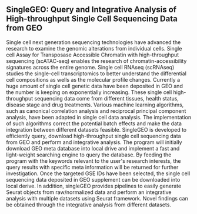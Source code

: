 ## SingleGEO: Query and Integrative Analysis of High-throughput Single Cell Sequencing Data from GEO

Single cell next generation sequencing technologies have advanced the research to examine the genomic alterations from individual cells. Single cell Assay for Transposase Accessible Chromatin with high-throughput sequencing (scATAC-seq) enables the research of chromatin-accessibility signatures across the entire genome. Single cell RNAseq (scRNAseq) studies the single-cell transcriptomics to better understand the differential cell compositions as wells as the molecular profile changes. Currently a huge amount of single cell genetic data have been deposited in GEO and the number is keeping on exponentially increasing. These single cell high-throughput sequencing data come from different tissues, health status, disease stage and drug treatments. Various machine learning algorithms, such as canonical correlation analysis and reciprocal principal component analysis, have been adapted in single cell data analysis. The implementation of such algorithms correct the potential batch effects and make the data integration between different datasets feasible. SingleGEO is developed to efficiently query, download high-throughput single cell sequencing data from GEO and perform and integrative analysis. The program will initially download GEO meta database into local drive and implement a fast and light-weight searching engine to query the database. By feeding the program with the keywords relevant to the user's research interests, the query results with specific meta information will be returned for further investigation. Once the targeted GSE IDs have been selected, the single cell sequencing data deposited in GEO supplement can be downloaded into local derive. In addition, singleGEO provides pipelines to easily generate Seurat objects from raw/normalized data and perform an integrative analysis with multiple datasets using Seurat framework. Novel findings can be obtained through the integrative analysis from different datasets. 

